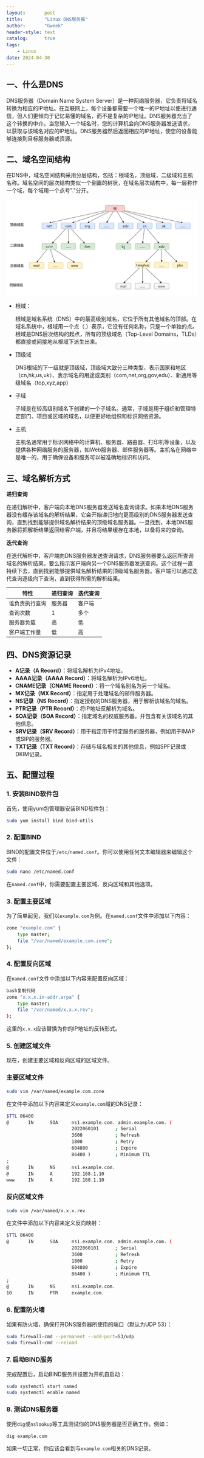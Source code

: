 ```yaml
---
layout:       post
title:        "Linux DNS服务器"
author:       "Gweek"
header-style: text
catalog:      true
tags:
    - Linux
date: 2024-04-30    
---
```


## 一、什么是DNS

DNS服务器（Domain Name System Server）是一种网络服务器，它负责将域名转换为相应的IP地址。在互联网上，每个设备都需要一个唯一的IP地址以便进行通信，但人们更倾向于记忆易懂的域名，而不是复杂的IP地址。DNS服务器充当了这个转换的中介。当您输入一个域名时，您的计算机会向DNS服务器发送请求，以获取与该域名对应的IP地址。DNS服务器然后返回相应的IP地址，使您的设备能够连接到目标服务器或资源。

## 二、域名空间结构

在DNS中，域名空间结构采用分层结构，包括：根域名，顶级域，二级域和主机名称。域名空间的层次结构类似一个倒置的树状，在域名层次结构中，每一层称作一个域，每个域用一个点号"."分开。

![](https://raw.githubusercontent.com/soslane/picgo/main/path/202407081829721.png)


- 根域：
    
    根域是域名系统（DNS）中的最高级别域名，它位于所有其他域名的顶部。在域名系统中，根域用一个点（.）表示，它没有任何名称，只是一个单独的点。根域是DNS层次结构的起点，所有的顶级域名（Top-Level Domains，TLDs）都直接或间接地从根域下派生出来。
    
- 顶级域
    
    DNS根域的下一级就是顶级域，顶级域大致分三种类型，表示国家和地区（cn,hk,us,uk）、表示域名的用途或类别（com,net,org,gov,edu）、新通用等级域名（top,xyz,app）
    
- 子域
    
    子域是在较高级别域名下创建的一个子域名。通常，子域是用于组织和管理特定部门、项目或区域的域名，以便更好地组织和标识网络资源。
    
- 主机
    
    主机名通常用于标识网络中的计算机、服务器、路由器、打印机等设备，以及提供各种网络服务的服务器，如Web服务器、邮件服务器等。主机名在网络中是唯一的，用于确保设备和服务可以被准确地标识和访问。
    

## 三、域名解析方式

**递归查询**

在递归解析中，客户端向本地DNS服务器发送域名查询请求。如果本地DNS服务器没有缓存该域名的解析结果，它会开始递归地向更高级别的DNS服务器发送查询，直到找到能够提供域名解析结果的顶级域名服务器。一旦找到，本地DNS服务器将把解析结果返回给客户端，并且将结果缓存在本地，以备将来的查询。

**迭代查询**

在迭代解析中，客户端向DNS服务器发送查询请求，DNS服务器要么返回所查询域名的解析结果，要么指示客户端向另一个DNS服务器发送查询。这个过程一直持续下去，直到找到能够提供域名解析结果的顶级域名服务器。客户端可以通过迭代查询逐级向下查询，直到获得所需的解析结果。

| 特性 | 递归查询 | 迭代查询 |
| --- | --- | --- |
| 谁负责执行查询 | 服务器 | 客户端 |
| 查询次数 | 1 | 多个 |
| 服务器负载 | 高 | 低 |
| 客户端工作量 | 低 | 高 |

## 四、DNS资源记录

- **A记录（A Record）**：将域名解析为IPv4地址。
- **AAAA记录（AAAA Record）**：将域名解析为IPv6地址。
- **CNAME记录（CNAME Record）**：将一个域名别名为另一个域名。
- **MX记录（MX Record）**：指定用于处理域名的邮件服务器。
- **NS记录（NS Record）**：指定授权的DNS服务器，用于解析该域名的域名。
- **PTR记录（PTR Record）**：将IP地址反解析为域名。
- **SOA记录（SOA Record）**：指定域名的权威服务器，并包含有关该域名的其他信息。
- **SRV记录（SRV Record）**：用于指定用于特定服务的服务器，例如用于IMAP或SIP的服务器。
- **TXT记录（TXT Record）**：存储与域名相关的其他信息，例如SPF记录或DKIM记录。

## 五、配置过程

### 1. 安装BIND软件包

首先，使用yum包管理器安装BIND软件包：

```bash
sudo yum install bind bind-utils
```

### 2. 配置BIND

BIND的配置文件位于`/etc/named.conf`。你可以使用任何文本编辑器来编辑这个文件：

```bash
sudo nano /etc/named.conf
```

在`named.conf`中，你需要配置主要区域、反向区域和其他选项。

### 3. 配置主要区域

为了简单起见，我们以`example.com`为例。在`named.conf`文件中添加以下内容：

```bash
zone "example.com" {
    type master;
    file "/var/named/example.com.zone";
};
```

### 4. 配置反向区域

在`named.conf`文件中添加以下内容来配置反向区域：

```bash
bash复制代码
zone "x.x.x.in-addr.arpa" {
    type master;
    file "/var/named/x.x.x.rev";
};
```

这里的`x.x.x`应该替换为你的IP地址的反转形式。

### 5. 创建区域文件

现在，创建主要区域和反向区域的区域文件。

### 主要区域文件

```bash
sudo vim /var/named/example.com.zone
```

在文件中添加以下内容来定义`example.com`域的DNS记录：

```bash
$TTL 86400
@       IN      SOA     ns1.example.com. admin.example.com. (
                        2022060101      ; Serial
                        3600            ; Refresh
                        1800            ; Retry
                        604800          ; Expire
                        86400 )         ; Minimum TTL
;
@       IN      NS      ns1.example.com.
@       IN      A       192.168.1.10
www     IN      A       192.168.1.10
```

### 反向区域文件

```bash
sudo vim /var/named/x.x.x.rev
```

在文件中添加以下内容来定义反向映射：

```bash
$TTL 86400
@       IN      SOA     ns1.example.com. admin.example.com. (
                        2022060101      ; Serial
                        3600            ; Refresh
                        1800            ; Retry
                        604800          ; Expire
                        86400 )         ; Minimum TTL
;
@       IN      NS      ns1.example.com.
10      IN      PTR     example.com.
```

### 6. 配置防火墙

如果有防火墙，确保打开DNS服务器所使用的端口（默认为UDP 53）：

```bash
sudo firewall-cmd --permanent --add-port=53/udp
sudo firewall-cmd --reload
```

### 7. 启动BIND服务

完成配置后，启动BIND服务并设置为开机自启动：

```bash
sudo systemctl start named
sudo systemctl enable named
```

### 8. 测试DNS服务器

使用`dig`或`nslookup`等工具测试你的DNS服务器是否正确工作。例如：

```bash
dig example.com
```

如果一切正常，你应该会看到与`example.com`相关的DNS记录。
